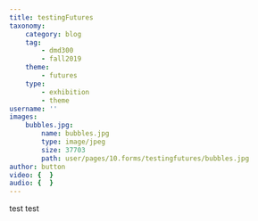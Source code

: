 ```yaml
---
title: testingFutures
taxonomy:
    category: blog
    tag:
        - dmd300
        - fall2019
    theme:
        - futures
    type:
        - exhibition
        - theme
username: ''
images:
    bubbles.jpg:
        name: bubbles.jpg
        type: image/jpeg
        size: 37703
        path: user/pages/10.forms/testingfutures/bubbles.jpg
author: button
video: {  }
audio: {  }
---
```


test test